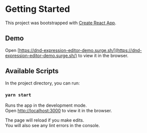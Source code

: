 # Getting Started

This project was bootstrapped with [Create React App](https://github.com/facebook/create-react-app).

## Demo

Open [https://dnd-expression-editor-demo.surge.sh/](https://dnd-expression-editor-demo.surge.sh/) to view it in the browser.

## Available Scripts

In the project directory, you can run:

### `yarn start`

Runs the app in the development mode.\
Open [http://localhost:3000](http://localhost:3000) to view it in the browser.

The page will reload if you make edits.\
You will also see any lint errors in the console.
